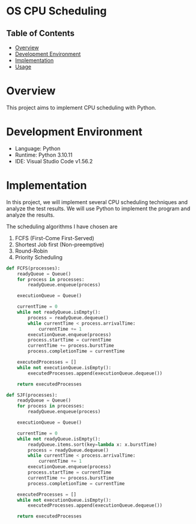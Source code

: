 # OS CPU Scheduling

## Table of Contents

- [Overview](#overview)
- [Development Environment](#development-environment)
- [Implementation](#implementation)
- [Usage](#usage)

# Overview

This project aims to implement CPU scheduling with Python.

# Development Environment

- Language: Python 
- Runtime: Python 3.10.11
- IDE: Visual Studio Code v1.56.2

# Implementation

In this project, we will implement several CPU scheduling techniques and analyze the test results. We will use Python to implement the program and analyze the results.

The scheduling algorithms I have chosen are

1. FCFS (First-Come First-Served)
2. Shortest Job first (Non-preemptive)
3. Round-Robin
4. Priority Scheduling

```python
def FCFS(processes):
    readyQueue = Queue()
    for process in processes:
        readyQueue.enqueue(process)

    executionQueue = Queue()

    currentTime = 0
    while not readyQueue.isEmpty():
        process = readyQueue.dequeue()
        while currentTime < process.arrivalTime:
            currentTime += 1
        executionQueue.enqueue(process)
        process.startTime = currentTime
        currentTime += process.burstTime
        process.completionTime = currentTime

    executedProcesses = []
    while not executionQueue.isEmpty():
        executedProcesses.append(executionQueue.dequeue())

    return executedProcesses
``` 

```python
def SJF(processes):
    readyQueue = Queue()
    for process in processes:
        readyQueue.enqueue(process)

    executionQueue = Queue()

    currentTime = 0
    while not readyQueue.isEmpty():
        readyQueue.items.sort(key=lambda x: x.burstTime)
        process = readyQueue.dequeue()
        while currentTime < process.arrivalTime:
            currentTime += 1
        executionQueue.enqueue(process)
        process.startTime = currentTime
        currentTime += process.burstTime
        process.completionTime = currentTime

    executedProcesses = []
    while not executionQueue.isEmpty():
        executedProcesses.append(executionQueue.dequeue())

    return executedProcesses
```


